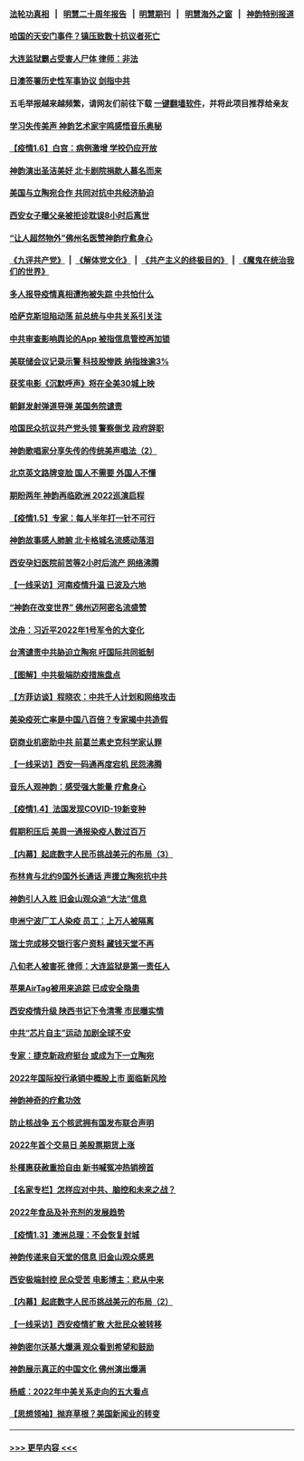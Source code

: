 #### [法轮功真相](https://github.com/gfw-breaker/truth/blob/master/README.md?t=0) &nbsp;&nbsp;|&nbsp;&nbsp; [明慧二十周年报告](https://github.com/gfw-breaker/mh-reports/blob/master/README.md?t=0) &nbsp;&nbsp;|&nbsp;&nbsp;[明慧期刊](https://github.com/gfw-breaker/mh-qikan) &nbsp;&nbsp;|&nbsp;&nbsp; [明慧海外之窗](https://github.com/gfw-breaker/mh-news/blob/master/README.md?t=0) &nbsp;&nbsp;|&nbsp;&nbsp; [神韵特别报道](https://github.com/gfw-breaker/mh-news/blob/master/shenyun.md?t=0)
#### [哈国的天安门事件？镇压致数十抗议者死亡](../pages/nf4514/n13486715.md?t=01070701) 
#### [大连监狱霸占受害人尸体 律师：非法](../pages/nf4514/n13481295.md?t=01070701) 
#### [日澳签署历史性军事协议 剑指中共](../pages/nf4514/n13486451.md?t=01070701) 
#### 五毛举报越来越频繁，请网友们前往下载 [一键翻墙软件](https://github.com/gfw-breaker/ssr-accounts)，并将此项目推荐给亲友
#### [学习失传美声 神韵艺术家宇鸣感悟音乐奥秘](../pages/nf4514/n13470394.md?t=01070701) 
#### [【疫情1.6】白宫：病例激增 学校仍应开放](../pages/nf4514/n13485796.md?t=01070701) 
#### [神韵演出圣洁美好 北卡剧院捐款人慕名而来](../pages/nf4514/n13485816.md?t=01070701) 
#### [美国与立陶宛合作 共同对抗中共经济胁迫](../pages/nf4514/n13485590.md?t=01070701) 
#### [西安女子曝父亲被拒诊耽误8小时后离世](../pages/nf4514/n13485624.md?t=01070701) 
#### [“让人超然物外”佛州名医赞神韵疗愈身心](../pages/nf4514/n13485449.md?t=01070701) 
#### [《九评共产党》](https://github.com/begood0513/9ping.md/blob/master/README.md) &nbsp;|&nbsp; [《解体党文化》](../../../../jtdwh.md/blob/master/README.md)  &nbsp;|&nbsp; [《共产主义的终极目的》](../../../../gczydzjmd.md/blob/master/README.md) &nbsp;|&nbsp; [《魔鬼在统治我们的世界》](../../../../mgztzwmdsj.md/blob/master/README.md) 
#### [多人报导疫情真相遭拘被失踪 中共怕什么](../pages/nf4514/n13484289.md?t=01070701) 
#### [哈萨克斯坦陷动荡 前总统与中共关系引关注](../pages/nf4514/n13484630.md?t=01070701) 
#### [中共审查影响舆论的App 被指信息管控再加锁](../pages/nf4514/n13484759.md?t=01070701) 
#### [美联储会议记录示警 科技股惨跌 纳指挫逾3%](../pages/nf4514/n13484813.md?t=01070701) 
#### [获奖电影《沉默呼声》将在全美30城上映](../pages/nf4514/n13483949.md?t=01070701) 
#### [朝鲜发射弹道导弹 美国务院谴责](../pages/nf4514/n13484291.md?t=01070701) 
#### [哈国民众抗议共产党头领 警察倒戈 政府辞职](../pages/nf4514/n13484274.md?t=01070701) 
#### [神韵歌唱家分享失传的传统美声唱法（2）](../pages/nf4514/n13484184.md?t=01070701) 
#### [北京英文路牌变脸 国人不需要 外国人不懂](../pages/nf4514/n13484069.md?t=01070701) 
#### [期盼两年 神韵再临欧洲 2022巡演启程](../pages/nf4514/n13484097.md?t=01070701) 
#### [【疫情1.5】专家：每人半年打一针不可行](../pages/nf4514/n13483259.md?t=01070701) 
#### [神韵故事感人肺腑 北卡格城名流感动落泪](../pages/nf4514/n13483252.md?t=01070701) 
#### [西安孕妇医院前苦等2小时后流产 网络沸腾](../pages/nf4514/n13482531.md?t=01070701) 
#### [【一线采访】河南疫情升温 已波及六地](../pages/nf4514/n13483086.md?t=01070701) 
#### [“神韵在改变世界” 佛州迈阿密名流盛赞](../pages/nf4514/n13482949.md?t=01070701) 
#### [沈舟：习近平2022年1号军令的大变化](../pages/nf4514/n13482815.md?t=01070701) 
#### [台湾谴责中共胁迫立陶宛 吁国际共同抵制](../pages/nf4514/n13480892.md?t=01070701) 
#### [【图解】中共极端防疫措施盘点](../pages/nf4514/n13482429.md?t=01070701) 
#### [【方菲访谈】程晓农：中共千人计划和网络攻击](../pages/nf4514/n13481553.md?t=01070701) 
#### [美染疫死亡率是中国八百倍？专家揭中共造假](../pages/nf4514/n13481925.md?t=01070701) 
#### [窃商业机密助中共 前葛兰素史克科学家认罪](../pages/nf4514/n13481789.md?t=01070701) 
#### [【一线采访】西安一码通再度宕机 民怨沸腾](../pages/nf4514/n13481570.md?t=01070701) 
#### [音乐人观神韵：感受强大能量 疗愈身心](../pages/nf4514/n13476958.md?t=01070701) 
#### [【疫情1.4】法国发现COVID-19新变种](../pages/nf4514/n13480780.md?t=01070701) 
#### [假期积压后 美周一通报染疫人数过百万](../pages/nf4514/n13480750.md?t=01070701) 
#### [【内幕】起底数字人民币挑战美元的布局（3）](../pages/nf4514/n13475457.md?t=01070701) 
#### [布林肯与北约9国外长通话 声援立陶宛抗中共](../pages/nf4514/n13480218.md?t=01070701) 
#### [神韵引人入胜 旧金山观众追“大法”信息](../pages/nf4514/n13480838.md?t=01070701) 
#### [申洲宁波厂工人染疫 员工：上万人被隔离](../pages/nf4514/n13480216.md?t=01070701) 
#### [瑞士完成移交银行客户资料 藏钱天堂不再](../pages/nf4514/n13480256.md?t=01070701) 
#### [八旬老人被害死 律师：大连监狱是第一责任人](../pages/nf4514/n13478838.md?t=01070701) 
#### [苹果AirTag被用来追踪 已成安全隐患](../pages/nf4514/n13480134.md?t=01070701) 
#### [西安疫情升级 陕西书记下令清零 市民曝实情](../pages/nf4514/n13479535.md?t=01070701) 
#### [中共“芯片自主”运动 加剧全球不安](../pages/nf4514/n13479938.md?t=01070701) 
#### [专家：捷克新政府挺台 或成为下一立陶宛](../pages/nf4514/n13479422.md?t=01070701) 
#### [2022年国际投行承销中概股上市 面临新风险](../pages/nf4514/n13479715.md?t=01070701) 
#### [神韵神奇的疗愈功效](../pages/nf4514/n13470258.md?t=01070701) 
#### [防止核战争 五个核武拥有国发布联合声明](../pages/nf4514/n13479379.md?t=01070701) 
#### [2022年首个交易日 美股票期货上涨](../pages/nf4514/n13479145.md?t=01070701) 
#### [朴槿惠获赦重拾自由 新书喊冤冲热销榜首](../pages/nf4514/n13479164.md?t=01070701) 
#### [【名家专栏】怎样应对中共、脑控和未来之战？](../pages/nf4514/n13478963.md?t=01070701) 
#### [2022年食品及补充剂的发展趋势](../pages/nf4514/n13478947.md?t=01070701) 
#### [【疫情1.3】澳洲总理：不会恢复封城](../pages/nf4514/n13478482.md?t=01070701) 
#### [神韵传递来自天堂的信息 旧金山观众感恩](../pages/nf4514/n13478778.md?t=01070701) 
#### [西安极端封控 民众受苦 电影博主：悲从中来](../pages/nf4514/n13477967.md?t=01070701) 
#### [【内幕】起底数字人民币挑战美元的布局（2）](../pages/nf4514/n13475023.md?t=01070701) 
#### [【一线采访】西安疫情扩散 大批民众被转移](../pages/nf4514/n13478252.md?t=01070701) 
#### [神韵密尔沃基大爆满 观众看到希望和鼓励](../pages/nf4514/n13478126.md?t=01070701) 
#### [神韵展示真正的中国文化 佛州演出爆满](../pages/nf4514/n13477594.md?t=01070701) 
#### [杨威：2022年中美关系走向的五大看点](../pages/nf4514/n13477375.md?t=01070701) 
#### [【思想领袖】抛弃草根？美国新闻业的转变](../pages/nf4514/n13437425.md?t=01070701) 

----
#### [ >>> 更早内容 <<< ](../indexes/nf4514-earlier.md)
